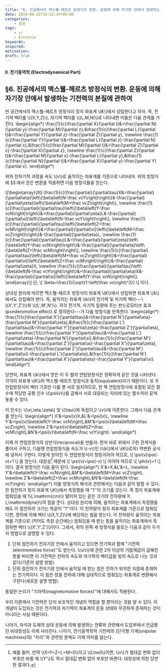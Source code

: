 ```yaml
---
title: "6. 진공에서의 맥스웰-헤르츠 방정식의 변환. 운동에 의해 자기장 안에서 발생하는 기전력의 본질에 관하여"
date: 2019-09-22T16:52:47+09:00
categories:
    - 표현
tags:
    - sr
    - Einstein
keywords:
inspired:
motivation:
draft: true
---
```



#### II. 전기동역학 (Electrodynamical Part)


## &sect;6. 진공에서의 맥스웰-헤르츠 방정식의 변환. 운동에 의해 자기장 안에서 발생하는 기전력의 본질에 관하여



빈 공간에서의 맥스웰-헤르츠 방정식이 정지 좌표계 \\(K\\)에서 성립한다고 하자.
즉, 전기력 벡터를 \\((X,Y,Z)\\), 자기력 벡터를 \\((L,M,N)\\)로 나타내면 이들은 다음 관계를 가진다.
\begin{align\*}
\frac{1}{c}\frac{\partial X}{\partial t}&=\frac{\partial N}{\partial y}-\frac{\partial M}{\partial z},&\frac{1}{c}\frac{\partial L}{\partial t}&=\frac{\partial Y}{\partial z}-\frac{\partial Z}{\partial y},
\newline
\frac{1}{c}\frac{\partial Y}{\partial t}&=\frac{\partial L}{\partial z}-\frac{\partial N}{\partial x},&\frac{1}{c}\frac{\partial M}{\partial t}&=\frac{\partial Z}{\partial x}-\frac{\partial X}{\partial z},
\newline
\frac{1}{c}\frac{\partial Z}{\partial t}&=\frac{\partial M}{\partial x}-\frac{\partial L}{\partial y},&\frac{1}{c}\frac{\partial N}{\partial t}&=\frac{\partial X}{\partial y}-\frac{\partial Y}{\partial x}.
\end{align\*}

위의 전자기적 과정을 속도 \\(v\\)로 움직이는 좌표계를 기준으로 나타내자.
위의 방정식에 &sect;3.에서 얻은 변환을 적용하면 다음 방정식들을 얻는다.


\\[\begin{array}{lll}
\frac{1}{c}\frac{\partial}{\partial\tau}X&=\frac{\partial}{\partial\eta}\left\\{\beta\left(N-\frac vcY\right)\right\\}&-\frac{\partial}{\partial\zeta}\left\\{\beta\left(M+\frac vcZ\right)\right\\},
\newline
\frac{1}{c}\frac{\partial}{\partial\tau}\left\\{\beta\left(Y-\frac vcN\right)\right\\}&=\frac{\partial}{\partial\zeta}L&-\frac{\partial}{\partial\xi}\left\\{\beta\left(N-\frac vcY\right)\right\\},
\newline
\frac{1}{c}\frac{\partial}{\partial\tau}\left\\{\beta\left(Z+\frac vcM\right)\right\\}&=\frac{\partial}{\partial\xi}\left\\{\beta\left(M+\frac vcZ\right)\right\\}&-\frac{\partial}{\partial\eta}L,
\newline
\frac{1}{c}\frac{\partial}{\partial\tau}L&=\frac{\partial}{\partial\zeta}\left\\{\beta\left(Y-\frac vcN\right)\right\\}&-\frac{\partial}{\partial\eta}\left\\{\beta\left(Z+\frac vcM\right)\right\\},
\newline
\frac{1}{c}\frac{\partial}{\partial\tau}\left\\{\beta\left(M+\frac vcZ\right)\right\\}&=\frac{\partial}{\partial\xi}\left\\{\beta\left(Z+\frac vcM\right)\right\\}&-\frac{\partial}{\partial\zeta}X,
\newline
\frac{1}{c}\frac{\partial}{\partial\tau}\left\\{\beta\left(N-\frac vcY\right)\right\\}&=\frac{\partial}{\partial\eta}X&-\frac{\partial}{\partial\xi}\left\\{\beta\left(Y-\frac vcN\right)\right\\}.
\end{array}\\]
단,
\\[
\beta=\frac{1}{\sqrt{1-\left(\frac vc\right)^2}}
\\]
이다.

상대성 원리에 따르면 맥스웰-헤르츠 방정식이 좌표계 \\(K\\)에서 성립하면 좌표계 \\(k\\)에서도 성립해야 한다.
즉, 움직이는 좌표계 \\(k\\)의 전기력 및 자기력 벡터---\\((X',Y',Z')\\)와 \\((L',M',N')\\). 각각 전기적, 자기적 질량에 주는 판드로모티브 효과(ponderomotive effect)
로 정의된다---가 다음 방정식을 만족한다.
\begin{align\*}
\frac{1}{c}\frac{\partial X'}{\partial\tau}&=\frac{\partial N'}{\partial\eta}-\frac{\partial M'}{\partial\zeta},&\frac{1}{c}\frac{\partial L'}{\partial\tau}&=\frac{\partial Y'}{\partial\zeta}-\frac{\partial Z'}{\partial\eta},
\newline
\frac{1}{c}\frac{\partial Y'}{\partial\tau}&=\frac{\partial L'}{\partial\zeta}-\frac{\partial N'}{\partial\xi},&\frac{1}{c}\frac{\partial M'}{\partial\tau}&=\frac{\partial Z'}{\partial\xi}-\frac{\partial X'}{\partial\zeta},
\newline
\frac{1}{c}\frac{\partial Z'}{\partial\tau}&=\frac{\partial M'}{\partial\xi}-\frac{\partial L'}{\partial\eta},&\frac{1}{c}\frac{\partial N'}{\partial\tau}&=\frac{\partial X'}{\partial\eta}-\frac{\partial Y'}{\partial\xi}.
\end{align\*}

당연히, 좌표계 \\(k\\)에서 얻은 이 두 벌의 연립방정식은 정확하게 같은 것을 나타낸다.
각각이 좌표계 \\(K\\)의 맥스웰-헤르츠 방정식과 동치(equivalent)이기 때문이다.
또 두 연립방정식이 벡터 기호만 다를 뿐 서로 일치하므로,
한 쪽 연립방정식에 포함된 모든 함수에 적당한 공통 인수 \\(\psi(v)\\)를 곱해서 서로 대응되는 자리에 있는 함수끼리 같게 놓을 수 있다.




이 인수는 \\(\xi,\eta,\zeta\\) 및 \\(\tau\\)와 독립이고 \\(v\\)에 의존한다.
그래서 다음 관계를 얻는다.
\begin{align\*}
X'&=\psi(v)X,&L'&=\psi(v)L,
\newline
Y'&=\psi(v)\beta\left(Y-\frac vcN\right),&M'&=\psi(v)\beta\left(M+\frac vcZ\right),
\newline
Z'&=\psi(v)\beta\left(Z+\frac vcM\right),&N'&=\psi(v)\beta\left(N-\frac vcY\right).
\end{align\*}

이제 이 연립방정식의 상반식(reciprocal)을 만들자.
먼저 바로 위에서 구한 관계식을 풀어서 구하고,
다음엔 연립방정식을 속도가 \\(-v\\)인 (\\(k\\)에서 \\(K\\)로의) 역변환 공식에 넣어서 구한다.
이렇게 얻어진 두 연립방정식이 항등이어야 하므로,
\\[
\psi(v)\psi(-v)=1
\\]
을 얻는다.
대칭성[^7]
때문에
\\[
\psi(v)=\psi(-v)
\\]
이어야 하므로
\\[
\phi(v)=1
\\]
이다. 결국 방정식은 다음 꼴이 된다.
\begin{align\*}
X'&=X,&L'&=L,
\newline
Y'&=\beta\left(Y-\frac vcN\right),&M'&=\beta\left(M+\frac vcZ\right),
\newline
Z'&=\beta\left(Z+\frac vcM\right),&N'&=\beta\left(N-\frac vcY\right).
\end{align\*}
이들 방정식의 해석과 관련해서는 다음과 같이 말할 수 있다.
한 점전하가 정지 좌표계 \\(K\\)에서 측정했을 때 "1''의 크기를 갖는다.
즉 정지 좌표계에 멈춰있을 때 1\\(\,\mathrm{cm}\\) 떨어져 있는 같은 크기의 전하량에 1\\(\,\mathrm{dyne}\\)의 힘을 준다.
상대성 원리에 의해, 움직이는 좌표계에서 측정했을 때도 이 점전하의 크기는 똑같이 "1''이다.
이 전하량이 정지 좌표계를 기준으로 멈춰있다면, 정의에 의해 벡터 \\((X,Y,Z)\\)에 해당하는 힘을 받는다.
이 전하량이 움직이는 좌표계를 기준으로 (적어도 측정 순간에는) 멈춰있을 때 받는 힘을 움직이는 좌표계에서 측정하면 벡터 \\((X',Y',Z')\\)이다.
그래서, 위의 왼쪽 세 방정식을 말로는 다음과 같이 두가지 방법으로 설명할 수 있다.


1. 단위 점전하가 전자기장 안에서 움직이고 있으면 전기력과 함께 "기전력(electromotive force)''도 받는다.
\\(v/c\\)에 관한 2차 이상의 거듭제곱이 곱해진 항을 버리면 이 기전력은 전하의 속도와 자기력의 벡터곱을 빛의 속도로 나눈 것과 같다(기존의 설명 방법).
2. 단위 점전하가 전자기장 안에서 움직일 때 받는 힘은 전하가 위치한 지점에 존재하는 전기력이다.
이 힘은 장을 전하에 대해 상대적으로 멈춰있는 좌표계로 변환해서 구한다(새로운 설명 방법).


[^7]:예를 들어, 만약 \\(X=Y=Z=L=M=0\\)이고 \\(L\ne0\\)이면, \\(v\\)가 절대값 변화 없이 부호만 바뀔 때 \\(Y'\\)도 역시 절대값 변화 없이 부호만 바뀐다. 대칭성에 의한 당연한 결과다.

동일한 논리가 "기자력(magnetomotive forces)''에 대해서도 적용된다.






우리 이론에서 기전력은 단지 보조적인 개념의 역할을 할 뿐이라는 것을 알 수 있다.
이 개념이 도입되는 것은 전기력과 자기력이 좌표계의 운동 상태와 무관하게 존재하는 것이 아니라는 사실 때문이다.

나아가, 자석과 도체의 상대 운동에 의해 발생하는 전류와 관련해서 도입부에서 언급했던 비대칭성도 이제 사라진다.
나아가, 전기동역학적 기전력의 (단극형 기계(unipolar machines)의) "자리''와 관련된 문제도 이제 의미를 잃는다.

